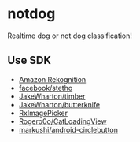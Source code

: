 notdog
==================

Realtime dog or not dog classification!


## Use SDK
-  [Amazon Rekognition](https://aws.amazon.com/rekognition/)
-  [facebook/stetho](https://github.com/facebook/stetho)
-  [JakeWharton/timber](https://github.com/JakeWharton/timber)
-  [JakeWharton/butterknife](https://github.com/JakeWharton/butterknife)
-  [RxImagePicker](https://github.com/MLSDev/RxImagePicker)
-  [Rogero0o/CatLoadingView](https://github.com/Rogero0o/CatLoadingView/tree/master/catloadinglibrary)
-  [markushi/android-circlebutton](https://github.com/markushi/android-circlebutton)

